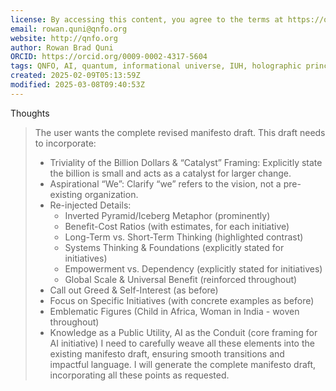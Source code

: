 ```yaml
---
license: By accessing this content, you agree to the terms at https://qnfo.org/LICENSE
email: rowan.quni@qnfo.org
website: http://qnfo.org
author: Rowan Brad Quni
ORCID: https://orcid.org/0009-0002-4317-5604
tags: QNFO, AI, quantum, informational universe, IUH, holographic principle
created: 2025-02-09T05:13:59Z
modified: 2025-03-08T09:40:53Z
---
```


Thoughts

> The user wants the complete revised manifesto draft.
> This draft needs to incorporate:
>  - Triviality of the Billion Dollars & “Catalyst” Framing: Explicitly state the billion is small and acts as a catalyst for larger change.
>  - Aspirational “We”: Clarify “we” refers to the vision, not a pre-existing organization.
>  - Re-injected Details:
>    - Inverted Pyramid/Iceberg Metaphor (prominently)
>    - Benefit-Cost Ratios (with estimates, for each initiative)
>    - Long-Term vs. Short-Term Thinking (highlighted contrast)
>    - Systems Thinking & Foundations (explicitly stated for initiatives)
>    - Empowerment vs. Dependency (explicitly stated for initiatives)
>    - Global Scale & Universal Benefit (reinforced throughout)
>  - Call out Greed & Self-Interest (as before)
>  - Focus on Specific Initiatives (with concrete examples as before)
>  - Emblematic Figures (Child in Africa, Woman in India - woven throughout)
>  - Knowledge as a Public Utility, AI as the Conduit (core framing for AI initiative)
> I need to carefully weave all these elements into the existing manifesto draft, ensuring smooth transitions and impactful language. I will generate the complete manifesto draft, incorporating all these points as requested.
